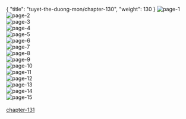 { "title": "tuyet-the-duong-mon/chapter-130", "weight": 130 }
<img src="tuyet-the-duong-mon_0130_01-6ea91368d2a7b9a26a0f2d687c72d03d.webp" alt="page-1" origin="http://1.bp.blogspot.com/-8hbMZfH-OWI/WjJiAiXfMKI/AAAAAAAAmsc/aqeDFQWk2M01cpiSRbN4YMolybfrd8-HACLcBGAs/s1600/1.jpg?imgmax=0"><br/>
<img src="tuyet-the-duong-mon_0130_02-a607c410341aa6b483d7064969a7f49b.webp" alt="page-2" origin="http://1.bp.blogspot.com/-xeCJjNYm-8s/WjJiC_SQOCI/AAAAAAAAms4/v12f8cHPiHci3zrULQLGvXMqLi-bGmx-QCLcBGAs/s1600/2.jpg?imgmax=0"><br/>
<img src="tuyet-the-duong-mon_0130_03-62caeacb90c05ca117887414dd5002b8.webp" alt="page-3" origin="http://1.bp.blogspot.com/-no6mrCSgz6Q/WjJiDCFYMTI/AAAAAAAAms8/okiMufHPXekHS6QXCbrkWe1Pgr-KrAljgCLcBGAs/s1600/3.jpg?imgmax=0"><br/>
<img src="tuyet-the-duong-mon_0130_04-0d71349f0cfc59dc7894de1aad57e770.webp" alt="page-4" origin="http://1.bp.blogspot.com/-ydLqjUoFe2M/WjJiDaam_gI/AAAAAAAAmtA/AjXwFrRLTmIikM3rZpUifkkiGfWwg3IWwCLcBGAs/s1600/4.jpg?imgmax=0"><br/>
<img src="tuyet-the-duong-mon_0130_05-21e9b413925943c20ce41f2c86864cdb.webp" alt="page-5" origin="http://1.bp.blogspot.com/-vjo_ZtCSo9w/WjJiDx--M8I/AAAAAAAAmtE/gqodN2k-y348K8iq5g8xfHpqTRDf88cIACLcBGAs/s1600/5.jpg?imgmax=0"><br/>
<img src="tuyet-the-duong-mon_0130_06-9259d330fa84fd284e4a020862bd266c.webp" alt="page-6" origin="http://1.bp.blogspot.com/-rFWHohqlrd8/WjJiD0eIJiI/AAAAAAAAmtI/aGEw8dVcD_Ep87PBrAk_8JwgNZKDZacLgCLcBGAs/s1600/6.jpg?imgmax=0"><br/>
<img src="tuyet-the-duong-mon_0130_07-5278d79c35c364b0789e63d3b7bf24db.webp" alt="page-7" origin="http://1.bp.blogspot.com/-aFrQFPvUOnE/WjJiEJE4dnI/AAAAAAAAmtM/SpRRbUq5bRMTHqzrTnPsC2twga0Hx0AoACLcBGAs/s1600/7.jpg?imgmax=0"><br/>
<img src="tuyet-the-duong-mon_0130_08-b3ed8f1c4a4e9a0b31a76cc192886822.webp" alt="page-8" origin="http://1.bp.blogspot.com/-JjYVmtSw4RI/WjJiEwXeu4I/AAAAAAAAmtQ/VZiMsUnGPewGVFkjJnrKMiacIV8U7WhqQCLcBGAs/s1600/8.jpg?imgmax=0"><br/>
<img src="tuyet-the-duong-mon_0130_09-4eb2f6e99d1e69778bda11040d7c534d.webp" alt="page-9" origin="http://1.bp.blogspot.com/-_rTwZFmq4pQ/WjJiFVPZPZI/AAAAAAAAmtU/EEHF-MwqtugMH9EOlXM5EVdJgpQIa2oMQCLcBGAs/s1600/9.jpg?imgmax=0"><br/>
<img src="tuyet-the-duong-mon_0130_10-129081f667470dc9155a07ce7003e008.webp" alt="page-10" origin="http://1.bp.blogspot.com/-A5jjEbPYMZM/WjJiArOonNI/AAAAAAAAmsg/BK916Zvi9iIqYNcUvYg5AULAg_ivCQmuACLcBGAs/s1600/10.jpg?imgmax=0"><br/>
<img src="tuyet-the-duong-mon_0130_11-be0df3c0d386f3bb89f6f3eafac224c0.webp" alt="page-11" origin="http://1.bp.blogspot.com/-qSUklqpmOag/WjJiBnQozCI/AAAAAAAAmsk/Mn2yWOFO5U8JgnkUb-CFucMBI5e1xFS1ACLcBGAs/s1600/11.jpg?imgmax=0"><br/>
<img src="tuyet-the-duong-mon_0130_12-52517722471df5c904d2b9df3715ea8e.webp" alt="page-12" origin="http://1.bp.blogspot.com/-EodLPOMd5_8/WjJiB3UDPWI/AAAAAAAAmso/Qk-TWp2oHhUgQw17lDjfpVxNihlKwCvcACLcBGAs/s1600/12.jpg?imgmax=0"><br/>
<img src="tuyet-the-duong-mon_0130_13-e2680d9af3d47f95120bf33374866677.webp" alt="page-13" origin="http://1.bp.blogspot.com/-OCUmZrtp_Fo/WjJiCIRVFCI/AAAAAAAAmss/tbq-_hEF-tsK3KMQl0kF2w0pwGMB_GxwACLcBGAs/s1600/13.jpg?imgmax=0"><br/>
<img src="tuyet-the-duong-mon_0130_14-01b35ed1bc7d86c8eaabdc5cb62306de.webp" alt="page-14" origin="http://1.bp.blogspot.com/-bxNnYw8EATc/WjJiCRDkLNI/AAAAAAAAmsw/QWS5SHNAWPk-CE2__CKjV0pMf3D_1IbegCLcBGAs/s1600/14.jpg?imgmax=0"><br/>
<img src="tuyet-the-duong-mon_0130_15-98434eac42a39a1eb54b62881ee0d132.webp" alt="page-15" origin="http://1.bp.blogspot.com/-nHP1hvs0SGc/WjJiCvoYHgI/AAAAAAAAms0/TNNbgRhejRYX6i2u3Z7O24SeFHbh2yjuwCLcBGAs/s1600/15.jpg?imgmax=0"><br/>
<br/><a class="nextchap" href="/tuyet-the-duong-mon/chapter-131">chapter-131</a>

